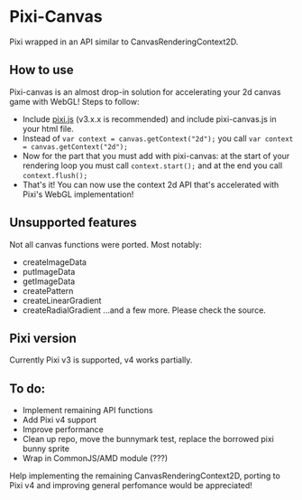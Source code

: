 # Pixi-Canvas

Pixi wrapped in an API similar to CanvasRenderingContext2D.

## How to use

Pixi-canvas is an almost drop-in solution for accelerating your 2d canvas game with WebGL! Steps to follow:

* Include [pixi.js](https://github.com/pixijs/pixi.js/tree/master/bin) (v3.x.x is recommended) and include pixi-canvas.js in your html file.
* Instead of ```var context = canvas.getContext("2d");``` you call ```var context = canvas.getContext("2d");```
* Now for the part that you must add with pixi-canvas: at the start of your rendering loop you must call ```context.start();``` and at the end you call ```context.flush();```
* That's it! You can now use the context 2d API that's accelerated with Pixi's WebGL implementation!

## Unsupported features

Not all canvas functions were ported. Most notably:
* createImageData
* putImageData
* getImageData
* createPattern
* createLinearGradient
* createRadialGradient
...and a few more. Please check the source.

## Pixi version

Currently Pixi v3 is supported, v4 works partially.

## To do:

* Implement remaining API functions
* Add Pixi v4 support
* Improve performance
* Clean up repo, move the bunnymark test, replace the borrowed pixi bunny sprite
* Wrap in CommonJS/AMD module (???)


Help implementing the remaining CanvasRenderingContext2D, porting to Pixi v4 and improving general perfomance would be appreciated!